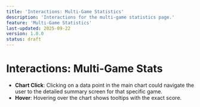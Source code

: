 ```yaml
---
title: 'Interactions: Multi-Game Statistics'
description: 'Interactions for the multi-game statistics page.'
feature: 'Multi-Game Statistics'
last-updated: 2025-09-22
version: 1.0.0
status: draft
---
```


# Interactions: Multi-Game Stats

- **Chart Click**: Clicking on a data point in the main chart could navigate the user to the detailed summary screen for that specific game.
- **Hover**: Hovering over the chart shows tooltips with the exact score.
